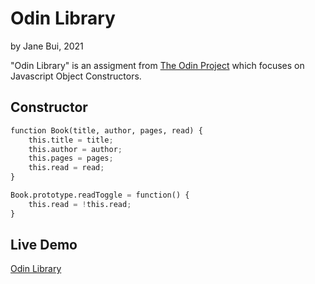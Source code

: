 # Odin Library

by Jane Bui, 2021

"Odin Library" is an assigment from [The Odin Project](https://www.theodinproject.com/paths/full-stack-javascript/courses/javascript/lessons/library) which focuses on Javascript Object Constructors.


## Constructor

```python
function Book(title, author, pages, read) {
    this.title = title;
    this.author = author;
    this.pages = pages;
    this.read = read;
}

Book.prototype.readToggle = function() {
    this.read = !this.read;
}
```

## Live Demo
[Odin Library](https://janebui.github.io/odin-library/)
